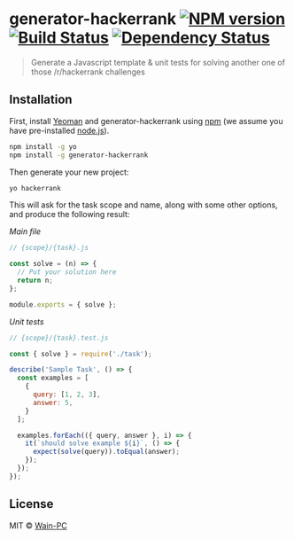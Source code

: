 # generator-hackerrank [![NPM version][npm-image]][npm-url] [![Build Status][travis-image]][travis-url] [![Dependency Status][daviddm-image]][daviddm-url]
> Generate a Javascript template &amp; unit tests for solving another one of those /r/hackerrank challenges

## Installation

First, install [Yeoman](http://yeoman.io) and generator-hackerrank using [npm](https://www.npmjs.com/) (we assume you have pre-installed [node.js](https://nodejs.org/)).

```bash
npm install -g yo
npm install -g generator-hackerrank
```

Then generate your new project:

```bash
yo hackerrank
```

This will ask for the task scope and name, along with some other options, and produce the following result:

_Main file_
```javascript
// {scope}/{task}.js

const solve = (n) => {
  // Put your solution here
  return n;
};

module.exports = { solve };

```

_Unit tests_
```javascript
// {scope}/{task}.test.js

const { solve } = require('./task');

describe('Sample Task', () => {
  const examples = [
    {
      query: [1, 2, 3],
      answer: 5,
    }
  ];

  examples.forEach(({ query, answer }, i) => {
    it(`should solve example ${i}`, () => {
      expect(solve(query)).toEqual(answer);
    });
  });
});

```

## License

MIT © [Wain-PC]()


[npm-image]: https://badge.fury.io/js/generator-hackerrank.svg
[npm-url]: https://npmjs.org/package/generator-hackerrank
[travis-image]: https://travis-ci.com/Wain-PC/generator-hackerrank.svg?branch=master
[travis-url]: https://travis-ci.com/Wain-PC/generator-hackerrank
[daviddm-image]: https://david-dm.org/Wain-PC/generator-hackerrank.svg?theme=shields.io
[daviddm-url]: https://david-dm.org/Wain-PC/generator-hackerrank
